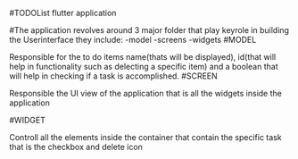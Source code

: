#TODOList flutter application


#The application revolves around 3 major folder that play keyrole in building the Userinterface they include:
   -model
   -screens
   -widgets
#MODEL

Responsible for the to do items name(thats will be displayed), id(that will help in functionality such as delecting a specific item) and a boolean that will help in checking if a task is accomplished.
#SCREEN

Responsible the UI view of the application that is all the widgets inside the application

#WIDGET

Controll all the elements inside the container that contain the specific task that is the checkbox and delete icon
